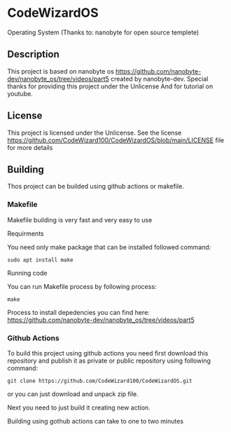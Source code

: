 # CodeWizardOS
Operating System (Thanks to: nanobyte for open source templete)

## Description
This project is based on nanobyte os https://github.com/nanobyte-dev/nanobyte_os/tree/videos/part5 created by nanobyte-dev. Special thanks for providing this project under the Unlicense And for tutorial on youtube.

## License
This project is licensed under the Unlicense. See the license https://github.com/CodeWizard100/CodeWizardOS/blob/main/LICENSE file for more details

## Building
Thos project can be builded using github actions or makefile.

### Makefile

Makefile building is very fast and very easy to use

Requirments

You need only make package that can be installed followed command:

`sudo apt install make`

Running code

You can run Makefile process by following process:

`make`

Process to install depedencies you can find here: https://github.com/nanobyte-dev/nanobyte_os/tree/videos/part5

### Github Actions

To build this project using github actions you need first download this repository and publish it as private or public repository using following command:

`git clone https://github.com/CodeWizard100/CodeWizardOS.git`

or you can just download and unpack zip file.

Next you need to just build it creating new action.

Building using gothub actions can take to one to two minutes

